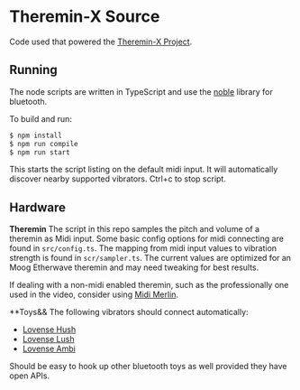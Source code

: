 # Theremin-X Source

Code used that powered the [Theremin-X Project](https://blog.mattbierner.com/theremin-x).


## Running
The node scripts are written in TypeScript and use the [noble](https://www.npmjs.com/package/noble) library for bluetooth. 

To build and run:

```bash
$ npm install
$ npm run compile
$ npm run start
```

This starts the script listing on the default midi input. It will automatically discover nearby supported vibrators. Ctrl+c to stop script.


## Hardware
**Theremin**
The script in this repo samples the pitch and volume of a theremin as Midi input. Some basic config options for midi connecting are found in `src/config.ts`. The mapping from midi input values to vibration strength is found in `scr/sampler.ts`. The current values are optimized for an Moog Etherwave theremin and may need tweaking for best results.

If dealing with a non-midi enabled theremin, such as the professionally one used in the video, consider using [Midi Merlin](http://www.randygeorgemusic.com/midimerlin/).

**Toys&&
The following vibrators should connect automatically:

- [Lovense Hush](https://www.lovense.com/vibrating-butt-plug)
- [Lovense Lush](https://www.lovense.com/bluetooth-remote-control-vibrator)
- [Lovense Ambi](https://www.lovense.com/mini-bullet-vibrator-for-clitoral-simulation)

Should be easy to hook up other bluetooth toys as well provided they have open APIs. 